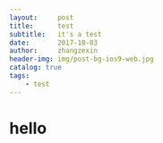 ```yaml
---
layout:     post
title:      test
subtitle:   it's a test
date:       2017-10-03
author:     zhangzexin
header-img: img/post-bg-ios9-web.jpg
catalog: true
tags:
    - test
---
```

# hello
